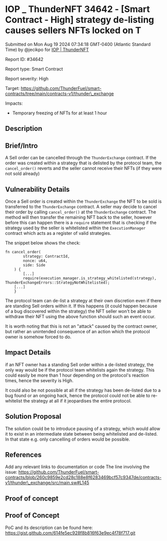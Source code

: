 # IOP \_ ThunderNFT 34642 - \[Smart Contract - High] strategy de-listing causes sellers NFTs locked on T

Submitted on Mon Aug 19 2024 07:34:18 GMT-0400 (Atlantic Standard Time) by @jecikpo for [IOP | ThunderNFT](https://immunefi.com/bounty/thundernft-iop/)

Report ID: #34642

Report type: Smart Contract

Report severity: High

Target: https://github.com/ThunderFuel/smart-contracts/tree/main/contracts-v1/thunder\_exchange

Impacts:

* Temporary freezing of NFTs for at least 1 hour

## Description

## Brief/Intro

A Sell order can be cancelled through the `ThunderExchange` contract. If the order was created within a strategy that is delisted by the protocol team, the `cancel_order()` reverts and the seller cannot receive their NFTs (if they were not sold already)

## Vulnerability Details

Once a Sell order is created within the `ThunderExchange` the NFT to be sold is transferred to the `ThunderExchange` contract. A seller may decide to cancel their order by calling `cancel_order()` at the `ThunderExchange` contract. The method will then transfer the remaining NFT back to the seller, however before this can happen there is a `require` statement that is checking if the strategy used by the seller is whitelisted within the `ExecutionManager` contract which acts as a register of valid strategies.

The snippet below shows the check:

```
fn cancel_order(
        strategy: ContractId,
        nonce: u64,
        side: Side
    ) {
        [...]
        require(execution_manager.is_strategy_whitelisted(strategy), ThunderExchangeErrors::StrategyNotWhitelisted);
    [...]
    }
```

The protocol team can de-list a strategy at their own discretion even if there are standing Sell orders within it. If this happens (it could happen because of a bug discovered within the strategy) the NFT seller won't be able to withdraw their NFT using the above function should such an event occur.

It is worth noting that this is not an "attack" caused by the contract owner, but rather an unintended consequence of an action which the protocol owner is somehow forced to do.

## Impact Details

if an NFT owner has a standing Sell order within a de-listed strategy, the only way would be if the protocol team whitelists again the strategy. This could easily be more than 1 hour depending on the protocol's reaction times, hence the severity is High.

It could also be not possible at all if the strategy has been de-listed due to a bug found or an ongoing hack, hence the protocol could not be able to re-whitelist the strategy at all if it jeopardises the entire protocol.

## Solution Proposal

The solution could be to introduce pausing of a strategy, which would allow it to exist in an intermediate state between being whitelisted and de-listed. In that state e.g. only cancelling of orders would be possible.

## References

Add any relevant links to documentation or code The line involving the issue: https://github.com/ThunderFuel/smart-contracts/blob/260c9859e2cd28c188e8f6283469bcf57c9347de/contracts-v1/thunder\_exchange/src/main.sw#L145

## Proof of concept

## Proof of Concept

PoC and its description can be found here: https://gist.github.com/614fe5ec928f8b816f63e9ec4f78f717.git
